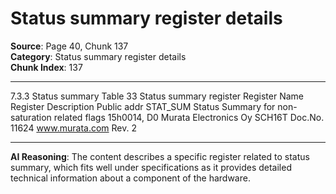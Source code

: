 # Status summary register details

**Source**: Page 40, Chunk 137  
**Category**: Status summary register details  
**Chunk Index**: 137

---

7.3.3 Status summary
Table 33 Status summary register
Register Name Register Description Public addr
STAT_SUM Status Summary for non-saturation related flags 15h0014, D0
Murata Electronics Oy SCH16T Doc.No. 11624
www.murata.com Rev. 2

---

**AI Reasoning**: The content describes a specific register related to status summary, which fits well under specifications as it provides detailed technical information about a component of the hardware.
